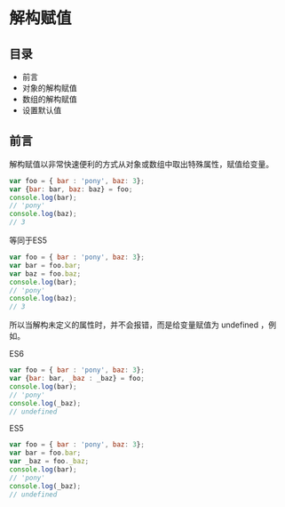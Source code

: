 # 解构赋值
## 目录
- 前言
- 对象的解构赋值
- 数组的解构赋值
- 设置默认值

## 前言
解构赋值以非常快速便利的方式从对象或数组中取出特殊属性，赋值给变量。

``` javaScript
var foo = { bar : 'pony', baz: 3};
var {bar: bar, baz: baz} = foo;
console.log(bar);
// 'pony'
console.log(baz);
// 3
```

等同于ES5

``` javaScript
var foo = { bar : 'pony', baz: 3};
var bar = foo.bar;
var baz = foo.baz;
console.log(bar);
// 'pony'
console.log(baz);
// 3
```
所以当解构未定义的属性时，并不会报错，而是给变量赋值为 undefined ，例如。

ES6
``` javaScript
var foo = { bar : 'pony', baz: 3};
var {bar: bar, _baz : _baz} = foo;
console.log(bar);
// 'pony'
console.log(_baz);
// undefined
```
ES5
``` javaScript
var foo = { bar : 'pony', baz: 3};
var bar = foo.bar;
var _baz = foo._baz;
console.log(bar);
// 'pony'
console.log(_baz);
// undefined
```